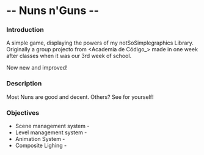 
# --   Nuns n'Guns --

### Introduction
A simple game, displaying the powers of my notSoSimplegraphics Library.
Originally a group projecto from <Academia de Código_> made in one week after classes when it was our 3rd week of school.

Now new and improved!

### Description
Most Nuns are good and decent. Others?
See for yourself!

### Objectives
- Scene management system - 
- Level management system -
- Animation System - 
- Composite Lighing - 